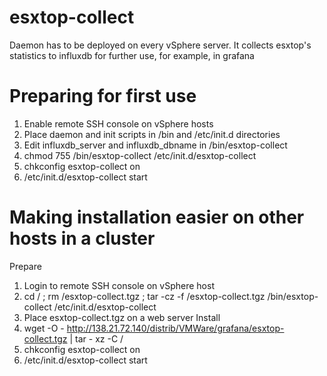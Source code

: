 # esxtop-collect
Daemon has to be deployed on every vSphere server. It collects esxtop's statistics to influxdb for further use, for example, in grafana

# Preparing for first use
1. Enable remote SSH console on vSphere hosts
2. Place daemon and init scripts in /bin and /etc/init.d directories
3. Edit influxdb_server and influxdb_dbname in /bin/esxtop-collect
4. chmod 755 /bin/esxtop-collect /etc/init.d/esxtop-collect
5. chkconfig esxtop-collect on
6. /etc/init.d/esxtop-collect start

# Making installation easier on other hosts in a cluster
Prepare
1. Login to remote SSH console on vSphere host
2. cd / ; rm /esxtop-collect.tgz ; tar -cz -f /esxtop-collect.tgz /bin/esxtop-collect /etc/init.d/esxtop-collect
3. Place esxtop-collect.tgz on a web server
Install
1. wget -O - http://138.21.72.140/distrib/VMWare/grafana/esxtop-collect.tgz | tar - xz -C /
2. chkconfig esxtop-collect on
3. /etc/init.d/esxtop-collect start
